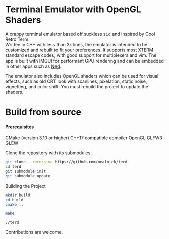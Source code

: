 # Terminal Emulator with OpenGL Shaders
A crappy terminal emulator based off suckless st.c and inspired by Cool Retro Term.  
Written in C++ with less than 3k lines, the emulator is intended to be customized and rebuilt to fit your preferences. It supports most XTERM standard escape codes, with good support for multiplexers and vim. The app is built with IMGUI for performant GPU rendering and can be embedded in other apps such as [Ned](https://github.com/nealmick/ned).

The emulator also includes OpenGL shaders which can be used for visual effects, such as old CRT look with scanlines, pixelation, static noise, vignetting, and color shift.   You must rebuild the project to update the shaders.  

# Build from source
#### Prerequisites
CMake (version 3.10 or higher)
C++17 compatible compiler
OpenGL
GLFW3
GLEW

Clone the repository with its submodules:
```sh
git clone --recursive https://github.com/nealmick/terd
cd terd
git submodule init
git submodule update

```

Building the Project
```sh
mkdir build
cd build
cmake ..

make

./terd
```

Contributions are welcome.


